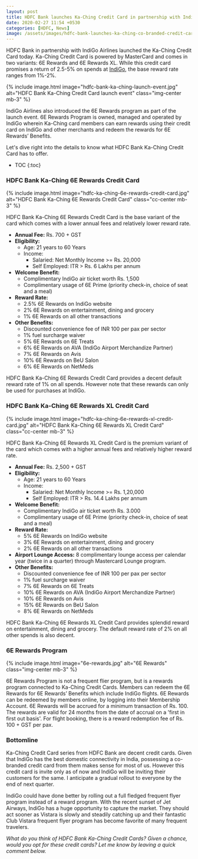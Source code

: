 ```yaml
---
layout: post
title: HDFC Bank launches Ka-Ching Credit Card in partnership with IndiGo
date: 2020-02-27 11:54 +0530
categories: [HDFC, News]
image: /assets/images/hdfc-bank-launches-ka-ching-co-branded-credit-card-in-partnership-with-indigo.jpg
---
```


HDFC Bank in partnership with IndiGo Airlines launched the Ka-Ching Credit Card today. Ka-Ching Credit Card is powered by MasterCard and comes in two variants: 6E Rewards and 6E Rewards XL. While this credit card promises a return of 2.5-5% on spends at [IndiGo](https://www.goindigo.in), the base reward rate ranges from 1%-2%.

{% include image.html image="hdfc-bank-ka-ching-launch-event.jpg" alt="HDFC Bank Ka-Ching Credit Card launch event" class="img-center mb-3" %}

IndiGo Airlines also introduced the 6E Rewards program as part of the launch event. 6E Rewards Program is owned, managed and operated by IndiGo wherein Ka-Ching card members can earn rewards using their credit card on IndiGo and other merchants and redeem the rewards for 6E Rewards’ Benefits.

Let's dive right into the details to know what HDFC Bank Ka-Ching Credit Card has to offer.

<!-- prettier-ignore -->
* TOC
{:toc}

### HDFC Bank Ka-Ching 6E Rewards Credit Card

{% include image.html image="hdfc-ka-ching-6e-rewards-credit-card.jpg" alt="HDFC Bank Ka-Ching 6E Rewards Credit Card" class="cc-center mb-3" %}

HDFC Bank Ka-Ching 6E Rewards Credit Card is the base variant of the card which comes with a lower annual fees and relatively lower reward rate.

- **Annual Fee:** Rs. 700 + GST
- **Eligibility:**
  - Age: 21 years to 60 Years
  - Income:
    - Salaried: Net Monthly Income >= Rs. 20,000
    - Self Employed: ITR > Rs. 6 Lakhs per annum
- **Welcome Benefit:**
  - Complimentary IndiGo air ticket worth Rs. 1,500
  - Complimentary usage of 6E Prime (priority check-in, choice of seat and a meal)
- **Reward Rate:**
  - 2.5% 6E Rewards on IndiGo website
  - 2% 6E Rewards on entertainment, dining and grocery
  - 1% 6E Rewards on all other transactions
- **Other Benefits:**
  - Discounted convenience fee of INR 100 per pax per sector
  - 1% fuel surcharge waiver
  - 5% 6E Rewards on 6E Treats
  - 6% 6E Rewards on AVA (IndiGo Airport Merchandize Partner)
  - 7% 6E Rewards on Avis
  - 10% 6E Rewards on BeU Salon
  - 6% 6E Rewards on NetMeds

HDFC Bank Ka-Ching 6E Rewards Credit Card provides a decent default reward rate of 1% on all spends. However note that these rewards can only be used for purchases at IndiGo.

### HDFC Bank Ka-Ching 6E Rewards XL Credit Card

{% include image.html image="hdfc-ka-ching-6e-rewards-xl-credit-card.jpg" alt="HDFC Bank Ka-Ching 6E Rewards XL Credit Card" class="cc-center mb-3" %}

HDFC Bank Ka-Ching 6E Rewards XL Credit Card is the premium variant of the card which comes with a higher annual fees and relatively higher reward rate.

- **Annual Fee:** Rs. 2,500 + GST
- **Eligibility:**
  - Age: 21 years to 60 Years
  - Income:
    - Salaried: Net Monthly Income >= Rs. 1,20,000
    - Self Employed: ITR > Rs. 14.4 Lakhs per annum
- **Welcome Benefit:**
  - Complimentary IndiGo air ticket worth Rs. 3.000
  - Complimentary usage of 6E Prime (priority check-in, choice of seat and a meal)
- **Reward Rate:**
  - 5% 6E Rewards on IndiGo website
  - 3% 6E Rewards on entertainment, dining and grocery
  - 2% 6E Rewards on all other transactions
- **Airport Lounge Access:** 8 complimentary lounge access per calendar year (twice in a quarter) through Mastercard Lounge program.
- **Other Benefits:**
  - Discounted convenience fee of INR 100 per pax per sector
  - 1% fuel surcharge waiver
  - 7% 6E Rewards on 6E Treats
  - 10% 6E Rewards on AVA (IndiGo Airport Merchandize Partner)
  - 10% 6E Rewards on Avis
  - 15% 6E Rewards on BeU Salon
  - 8% 6E Rewards on NetMeds

HDFC Bank Ka-Ching 6E Rewards XL Credit Card provides splendid reward on entertainment, dining and grocery. The default reward rate of 2% on all other spends is also decent.

### 6E Rewards Program

{% include image.html image="6e-rewards.jpg" alt="6E Rewards" class="img-center mb-3" %}

6E Rewards Program is not a frequent flier program, but is a rewards program connected to Ka-Ching Credit Cards. Members can redeem the 6E Rewards for 6E Rewards’ Benefits which include IndiGo flights. 6E Rewards can be redeemed by members online, by logging into their Membership Account. 6E Rewards will be accrued for a minimum transaction of Rs. 100. The rewards are valid for 24 months from the date of accrual on a 'first in first out basis'. For flight booking, there is a reward redemption fee of Rs. 100 + GST per pax.

### Bottomline

Ka-Ching Credit Card series from HDFC Bank are decent credit cards. Given that IndiGo has the best domestic connectivity in India, possessing a co-branded credit card from them makes sense for most of us. However this credit card is invite only as of now and IndiGo will be inviting their customers for the same. I anticipate a gradual rollout to everyone by the end of next quarter.

IndiGo could have done better by rolling out a full fledged frequent flyer program instead of a reward program. With the recent sunset of Jet Airways, IndiGo has a huge opportunity to capture the market. They should act sooner as Vistara is slowly and steadily catching up and their fantastic Club Vistara frequent flyer program has become favorite of many frequent travelers.

_What do you think of HDFC Bank Ka-Ching Credit Cards? Given a chance, would you opt for these credit cards? Let me know by leaving a quick comment below._
